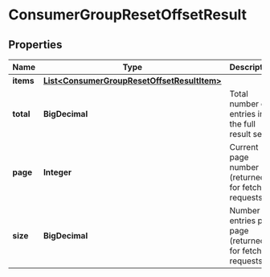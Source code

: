 

# ConsumerGroupResetOffsetResult


## Properties

Name | Type | Description | Notes
------------ | ------------- | ------------- | -------------
**items** | [**List&lt;ConsumerGroupResetOffsetResultItem&gt;**](ConsumerGroupResetOffsetResultItem.md) |  |  [optional]
**total** | **BigDecimal** | Total number of entries in the full result set | 
**page** | **Integer** | Current page number (returned for fetch requests) |  [optional]
**size** | **BigDecimal** | Number of entries per page (returned for fetch requests) |  [optional]



